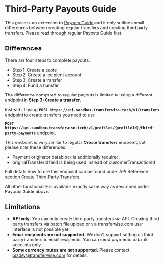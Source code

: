 # Third-Party Payouts Guide

This guide is an extension to [Payouts Guide](#payouts-guide) and it only outlines small differences between creating regular transfers and creating third party transfers.
Please read through regular Payouts Guide first.  

## Differences

There are four steps to complete payouts: 

<ul>
  <li>Step 1: Create a quote</li>
  <li>Step 2: Create a recipient account</li>
  <li>Step 3: Create a transfer</li>
  <li>Step 4: Fund a transfer</li>
</ul>

The  difference compared to regular payouts is limited to using a different endpoint in **Step 3: Create a transfer**.

Instead of using  **`POST https://api.sandbox.transferwise.tech/v1/transfers`** endpoint to create transfers you need to use

**`POST https://api.sandbox.transferwise.tech/v1/profiles/{profileId}/third-party-payments`** endpoint.

This endpoint is very similar to regular **Create transfers** endpoint, but please note these differences:
<ul>
  <li>Payment originator datablock is additionally required.</li>
  <li>originalTransferId field is being used instead of customerTransactionId</li>
</ul>

Full details how to use this endpoint can be found under API Reference section [Create Third-Party Transfers](#transfers-create-third-party-transfers).

All other functionality is available exactly same way as described under Payouts Guide above.

## Limitations

* **API only.** You can only create third party transfers via API.  Creating third party transfers via batch file upload or via transferwise.com user interface is not possible yet.
* **Email recipients are not supported.** We don't support setting up third party transfers to email recipients. You can send payments to bank accounts only.
* **Some currency routes are not supported.** Please contact bizdev@transferwise.com for details.
